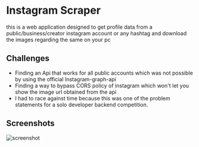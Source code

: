 
# Instagram Scraper

this is a web application designed to get profile data from a public/business/creator instagram account or any hashtag and download the images regarding the same on your pc


## Challenges

* Finding an Api that works for all public accounts which was not possible by using the official Instagram-graph-api
* Finding a way to bypass CORS policy of instagram which won't let you show the image url obtained from the api
* I had to race against time because this was one of the problem statements for a solo developer backend competition.

## Screenshots

![screenshot](https://user-images.githubusercontent.com/89755876/205624205-cb944d53-39f3-4537-95d5-e2251e70ba6c.png)
